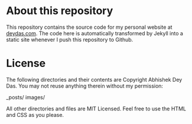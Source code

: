 # About this repository
This repository contains the source code for my personal website at [deydas.com](https://deydas.com). The code here is automatically transformed by Jekyll into a static site whenever I push this repository to Github.

# License
The following directories and their contents are Copyright Abhishek Dey Das. You may not reuse anything therein without my permission:

_posts/
images/

All other directories and files are MIT Licensed. Feel free to use the HTML and CSS as you please.